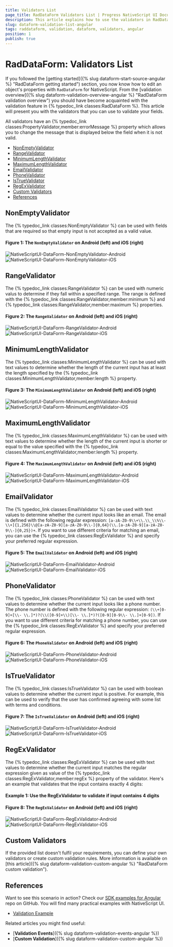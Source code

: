 ```yaml
---
title: Validators List
page_title: RadDataForm Validators List | Progress NativeScript UI Documentation
description: This article explains how to use the validators in RadDataForm for NativeScript.
slug: dataform-validation-list-angular
tags: raddataform, validation, dataform, validators, angular
position: 1
publish: true
---
```


# RadDataForm: Validators List

If you followed the [getting started]({% slug dataform-start-source-angular %} "RadDataForm getting started") section, you now know how to edit an object's properties with `RadDataForm` for NativeScript. From the [validation overview]({% slug dataform-validation-overview-angular %} "RadDataForm validation overview") you should have become acquainted with the validation feature in {% typedoc_link classes:RadDataForm %}. This article will present you with the validators that you can use to validate your fields.

All validators have an {% typedoc_link classes:PropertyValidator,member:errorMessage %} property which allows you to change the message that is displayed below the field when it is not valid.

* [NonEmptyValidator](#nonemptyvalidator)
* [RangeValidator](#rangevalidator)
* [MinimumLengthValidator](#minimumlengthvalidator)
* [MaximumLengthValidator](#maximumlengthvalidator)
* [EmailValidator](#emailvalidator)
* [PhoneValidator](#phonevalidator)
* [IsTrueValidator](#istruevalidator)
* [RegExValidator](#regexvalidator)
* [Custom Validators](#custom-validators)
* [References](#references)

## NonEmptyValidator

The {% typedoc_link classes:NonEmptyValidator %} can be used with fields that are required so that empty input is not accepted as a valid value.

#### Figure 1: The `NonEmptyValidator` on Android (left) and iOS (right)

![NativeScriptUI-DataForm-NonEmptyValidator-Android](/controls/NativeScript/DataForm/images/dataform-validation-list-01-android.png "NonEmptyValidator in RadDataForm in Android") ![NativeScriptUI-DataForm-NonEmptyValidator-iOS](/controls/NativeScript/DataForm/images/dataform-validation-list-01-ios.png "NonEmptyValidator in RadDataForm in iOS")

## RangeValidator

The {% typedoc_link classes:RangeValidator %} can be used with numeric valus to determine if they fall within a specified range. The range is defined with the {% typedoc_link classes:RangeValidator,member:minimum %} and {% typedoc_link classes:RangeValidator,member:maximum %} properties.

#### Figure 2: The `RangeValidator` on Android (left) and iOS (right)

![NativeScriptUI-DataForm-RangeValidator-Android](/controls/NativeScript/DataForm/images/dataform-validation-list-02-android.png "RangeValidator in RadDataForm in Android") ![NativeScriptUI-DataForm-RangeValidator-iOS](/controls/NativeScript/DataForm/images/dataform-validation-list-02-ios.png "RangeValidator in RadDataForm in iOS")

## MinimumLengthValidator

The {% typedoc_link classes:MinimumLengthValidator %} can be used with text values to determine whether the length of the current input has at least the length specified by the {% typedoc_link classes:MinimumLengthValidator,member:length %} property.

#### Figure 3: The `MinimumLengthValidator` on Android (left) and iOS (right)

![NativeScriptUI-DataForm-MinimumLengthValidator-Android](/controls/NativeScript/DataForm/images/dataform-validation-list-03-android.png "MinimumLengthValidator in RadDataForm in Android") ![NativeScriptUI-DataForm-MinimumLengthValidator-iOS](/controls/NativeScript/DataForm/images/dataform-validation-list-03-ios.png "MinimumLengthValidator in RadDataForm in iOS")

## MaximumLengthValidator

The {% typedoc_link classes:MaximumLengthValidator %} can be used with text values to determine whether the length of the current input is shorter or equal to the value specified with the {% typedoc_link classes:MaximumLengthValidator,member:length %} property.

#### Figure 4: The `MaximumLengthValidator` on Android (left) and iOS (right)

![NativeScriptUI-DataForm-MaximumLengthValidator-Android](/controls/NativeScript/DataForm/images/dataform-validation-list-04-android.png "MaximumLengthValidator in RadDataForm in Android") ![NativeScriptUI-DataForm-MaximumLengthValidator-iOS](/controls/NativeScript/DataForm/images/dataform-validation-list-04-ios.png "MaximumLengthValidator in RadDataForm in iOS")

## EmailValidator

The {% typedoc_link classes:EmailValidator %} can be used with text values to determine whether the current input looks like an email. The email is defined with the following regular expression: `[a-zA-Z0-9\\+\\.\\_\\%\\-\\+]{1,256}\\@[a-zA-Z0-9][a-zA-Z0-9\\-]{0,64}(\\.[a-zA-Z0-9][a-zA-Z0-9\\-]{0,25})+`. If you want to use different criteria for matching an email, you can use the {% typedoc_link classes:RegExValidator %} and specify your preferred regular expression.

#### Figure 5: The `EmailValidator` on Android (left) and iOS (right)

![NativeScriptUI-DataForm-EmailValidator-Android](/controls/NativeScript/DataForm/images/dataform-validation-list-05-android.png "EmailValidator in RadDataForm in Android") ![NativeScriptUI-DataForm-EmailValidator-iOS](/controls/NativeScript/DataForm/images/dataform-validation-list-05-ios.png "EmailValidator in RadDataForm in iOS")

## PhoneValidator

The {% typedoc_link classes:PhoneValidator %} can be used with text values to determine whether the current input looks like a phone number. The phone number is defined with the following regular expression: `(\\+[0-9]+[\\- \\.]*)?(\\([0-9]+\\)[\\- \\.]*)?([0-9][0-9\\- \\.]+[0-9])`. If you want to use different criteria for matching a phone number, you can use the {% typedoc_link classes:RegExValidator %} and specify your preferred regular expression.

#### Figure 6: The `PhoneValidator` on Android (left) and iOS (right)

![NativeScriptUI-DataForm-PhoneValidator-Android](/controls/NativeScript/DataForm/images/dataform-validation-list-06-android.png "PhoneValidator in RadDataForm in Android") ![NativeScriptUI-DataForm-PhoneValidator-iOS](/controls/NativeScript/DataForm/images/dataform-validation-list-06-ios.png "PhoneValidator in RadDataForm in iOS")

## IsTrueValidator

The {% typedoc_link classes:IsTrueValidator %} can be used with boolean values to determine whether the current input is positive. For example, this can be used to verify that the user has confirmed agreeing with some list with terms and conditions.

#### Figure 7: The `IsTrueValidator` on Android (left) and iOS (right)

![NativeScriptUI-DataForm-IsTrueValidator-Android](/controls/NativeScript/DataForm/images/dataform-validation-list-07-android.png "IsTrueValidator in RadDataForm in Android") ![NativeScriptUI-DataForm-IsTrueValidator-iOS](/controls/NativeScript/DataForm/images/dataform-validation-list-07-ios.png "IsTrueValidator in RadDataForm in iOS")

## RegExValidator

The {% typedoc_link classes:RegExValidator %} can be used with text values to determine whether the current input matches the regular expression given as value of the {% typedoc_link classes:RegExValidator,member:regEx %} property of the validator. Here's an example that validates that the input contains exactly 4 digits:

#### Example 1: Use the RegExValidator to validate if input contains 4 digits

<snippet id='angular-dataform-validation-regex-html'/>

#### Figure 8: The `RegExValidator` on Android (left) and iOS (right)

![NativeScriptUI-DataForm-RegExValidator-Android](/controls/NativeScript/DataForm/images/dataform-validation-list-08-android.png "RegExValidator in RadDataForm in Android") ![NativeScriptUI-DataForm-RegExValidator-iOS](/controls/NativeScript/DataForm/images/dataform-validation-list-08-ios.png "RegExValidator in RadDataForm in iOS")

## Custom Validators

If the provided list doesn't fulfil your requirements, you can define your own validators or create custom validation rules. More information is available on [this article]({% slug dataform-validation-custom-angular %} "RadDataForm custom validation").


## References

Want to see this scenario in action?
Check our [SDK examples for Angular](https://github.com/telerik/nativescript-ui-samples-angular) repo on GitHub. You will find many practical examples with NativeScript UI.

* [Validation Example](https://github.com/telerik/nativescript-ui-samples-angular/tree/master/dataform/app/examples/validation)

Related articles you might find useful:

* [**Validation Events**]({% slug dataform-validation-events-angular %})
* [**Custom Validation**]({% slug dataform-validation-custom-angular %})
